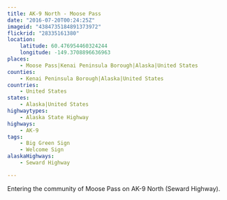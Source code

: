 ```yaml
---
title: AK-9 North - Moose Pass
date: "2016-07-20T00:24:25Z"
imageid: "4384735184891373972"
flickrid: "28335161380"
location:
    latitude: 60.476954460324244
    longitude: -149.3708896636963
places:
    - Moose Pass|Kenai Peninsula Borough|Alaska|United States
counties:
    - Kenai Peninsula Borough|Alaska|United States
countries:
    - United States
states:
    - Alaska|United States
highwaytypes:
    - Alaska State Highway
highways:
    - AK-9
tags:
    - Big Green Sign
    - Welcome Sign
alaskaHighways:
    - Seward Highway

---
```

Entering the community of Moose Pass on AK-9 North (Seward Highway).